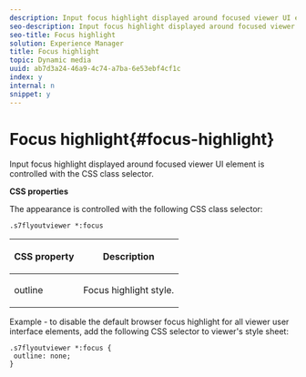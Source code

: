 ```yaml
---
description: Input focus highlight displayed around focused viewer UI element is controlled with the CSS class selector.
seo-description: Input focus highlight displayed around focused viewer UI element is controlled with the CSS class selector.
seo-title: Focus highlight
solution: Experience Manager
title: Focus highlight
topic: Dynamic media
uuid: ab7d3a24-46a9-4c74-a7ba-6e53ebf4cf1c
index: y
internal: n
snippet: y
---
```


# Focus highlight{#focus-highlight}

Input focus highlight displayed around focused viewer UI element is controlled with the CSS class selector.

<a id="section_061E550C1C1D4DB2BD663A898895B38C"></a>

**CSS properties**

The appearance is controlled with the following CSS class selector:

```
.s7flyoutviewer *:focus
```

<table id="table_94EE3F5BBE4547C0B4943471CEE7EDE4"> 
 <thead> 
  <tr> 
   <th colname="col1" class="entry"> <p> CSS property </p> </th> 
   <th colname="col2" class="entry"> <p>Description </p> </th> 
  </tr> 
 </thead>
 <tbody> 
  <tr> 
   <td colname="col1"> <p> <span class="codeph"> outline </span> </p> </td> 
   <td colname="col2"> <p>Focus highlight style. </p> </td> 
  </tr> 
 </tbody> 
</table>

Example - to disable the default browser focus highlight for all viewer user interface elements, add the following CSS selector to viewer's style sheet:

```
.s7flyoutviewer *:focus { 
 outline: none; 
}
```

